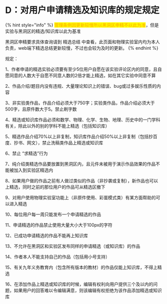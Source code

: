 # D：对用户申请精选及知识库的规定规定

{% hint style="info" %}
<mark style="color:orange;">管理条例因更新较慢所以黑洞区申精不以此为准</mark>，但是实验与黑洞区的精选/知识库以此为基准

黑洞区申精要求具体查询请到 精选总结 中查看，此页面和物理实验室内均为本人负责，web端下精选总结更新较慢，不过也会较为及时的更新。
{% endhint %}

规定：

1、作者申请的精选实验必须要有至少5位用户自愿在该实验评论区内的同意，且自愿同意的人数大于自愿不同意人数的2倍才能上精选，如在其它实验中同意不算

2、作品介绍/题目内没有违规、大量理论知识上的错误、bug或过多娱乐性质的内容

3、非实验类作品，作品介绍必须大于750字；实验类作品，作品介绍必须大于500字，且原件数大于5。禁止刷字数

4、精选或知识库作品必须和数学、物理、化学、生物、地理、历史中的一门学科有关，除此以外的别的学科不能上精选（包括知识库）

5、精选作品介绍70%以上非复制，知识库作品介绍50%以上非复制（包括抄百度、抄书、网文），禁止洗稿类作品上精选或知识库

6、禁止 “求精选”行为

7、纯介绍类精选作品要放置到黑洞区内，且元件未被用于演示作品效果的作品不能被加入到实验区精选内

8、如果用户做的作品之前有人做过类似的作品（非抄袭或复制），新作品也可以上精选，同时之前的那位用户的作品可从精选区撤下

9、对用户使用物理实验室功能上（非原件使用、彩蛋模式类）有某方面帮助的可以进入精选

10、每位用户每一周只能发布一个申请精选的作品

11、申请精选的作品禁止使用大量大小大于100px的字符

12、已成功申请精选的作品不能再上知识库

13、不允许在黑洞区和实验区发布同样的申请精选（或知识库）的作品

14、作者本人不能支持自己的作品（包括用小号支持）

15、有关九年义务教育内（包含所有版本的教材）的作品仅能上知识库，不得上精选

16、在添加作品上精选或知识库的时候，编辑有权利向用户提供三个及以内的问题，如果用户的回答难以令编辑满意，则该编辑有权拒绝为该作品添加精选或知识库

